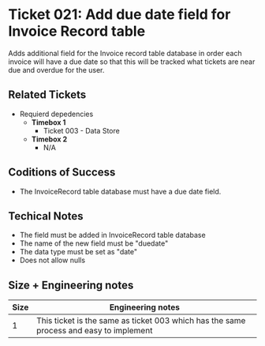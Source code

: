 Ticket 021: Add due date field for Invoice Record table
=======================

Adds additional field for the Invoice record table database in order each invoice will have a due date so that this will be tracked what tickets are near due and overdue for the user. 


Related Tickets
---------------

* Requierd depedencies
    * **Timebox 1**
        * Ticket 003 - Data Store
    * **Timebox 2**
        * N/A
        
Coditions of Success
--------------------
* The InvoiceRecord table database must have a due date field. 

Techical Notes
--------------
* The field must be added in InvoiceRecord table database
* The name of the new field must be "duedate"
* The data type must be set as "date" 
* Does not allow nulls

Size + Engineering notes
----------------------
| Size | Engineering notes | 
| -------- | -------- |
|  1  | This ticket is the same as ticket 003 which has the same process and easy to implement| 
